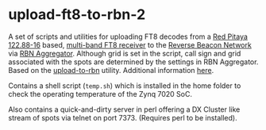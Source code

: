 # upload-ft8-to-rbn-2
A set of scripts and utilities for uploading FT8 decodes 
from a [Red Pitaya 122.88-16](https://www.redpitaya.com/) based, 
[multi-band FT8 receiver](https://github.com/pavel-demin/stemlab-sdr-notes) 
to the [Reverse Beacon Network](http://www.reversebeacon.net) via 
[RBN Aggregator](http://www.reversebeacon.net/pages/Aggregator+34). 
Although grid is set in the script, call sign and grid associated 
with the spots are determined by the settings in RBN Aggregator. 
Based on the [upload-to-rbn](https://github.com/bjornekelund/upload-to-rbn) 
utility. Additional information [here](https://sm7iun.ekelund.nu/redpitaya/ft8skimmer). 

Contains a shell script (`temp.sh`) which is installed in the home
folder to check the operating temperature of the Zynq 7020 SoC. 

Also contains a quick-and-dirty server in perl offering a DX 
Cluster like stream of spots via telnet on port 7373. 
(Requires perl to be installed).

